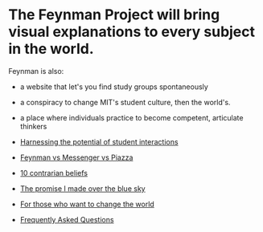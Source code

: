 # The Feynman Project will bring visual explanations to every subject in the world.  

Feynman is also: 
- a website that let's you find study groups spontaneously
- a conspiracy to change MIT's student culture, then the world's. 
- a place where individuals practice to become competent, articulate thinkers  

- [Harnessing the potential of student interactions](./doc/harness_potential.md)
- [Feynman vs Messenger vs Piazza](./doc/facebook_piazza.md) 
- [10 contrarian beliefs](./doc/contrarian_beliefs.md)
- [The promise I made over the blue sky](./doc/my_promise.md)
- [For those who want to change the world](CONTRIBUTING.md)
- [Frequently Asked Questions](FAQ.md)
